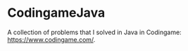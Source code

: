 # CodingameJava
A collection of problems that I solved in Java in Codingame: https://www.codingame.com/.
